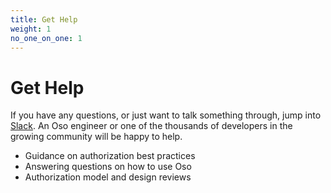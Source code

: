 ```yaml
---
title: Get Help
weight: 1
no_one_on_one: 1
---
```


# Get Help
If you have any questions, or just want to talk something through, jump into [Slack](https://join-slack.osohq.com/). An Oso engineer or one of the thousands of developers in the growing community will be happy to help.
- Guidance on authorization best practices
- Answering questions on how to use Oso
- Authorization model and design reviews
